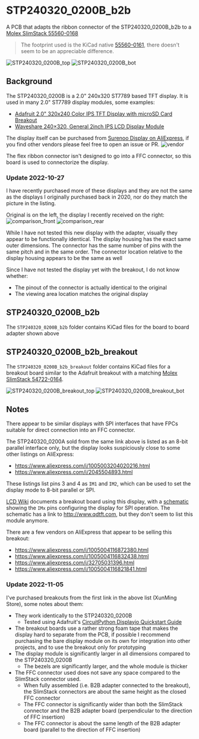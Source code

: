 # STP240320_0200B_b2b

A PCB that adapts the ribbon connector of the STP240320_0200B_b2b to a [Molex SlimStack 55560-0168](https://www.molex.com/molex/products/part-detail/pcb_headers/0555600168)
> The footprint used is the KiCad native [55560-0161](https://gitlab.com/kicad/libraries/kicad-footprints/-/blob/master/Connector_Molex.pretty/Molex_SlimStack_55560-0161_2x08_P0.50mm_Vertical.kicad_mod), there doesn't seem to be an appreciable difference.

![STP240320_0200B_top](./images/STP240320_0200B_b2b_top.png)
![STP240320_0200B_bot](./images/STP240320_0200B_b2b_bot.png)

## Background

The STP240320_0200B is a 2.0" 240x320 ST7789 based TFT display.
It is used in many 2.0" ST7789 display modules, some examples:
- [Adafruit 2.0" 320x240 Color IPS TFT Display with microSD Card Breakout](https://www.adafruit.com/product/4311)
- [Waveshare 240×320, General 2inch IPS LCD Display Module](https://www.waveshare.com/2inch-lcd-module.htm)

The display itself can be purchased from [Surenoo Display on AliExpress](https://www.aliexpress.com/item/4000469644849.html), if you find other vendors please feel free to open an issue or PR.
![vendor](./images/vendor.png)

The flex ribbon connector isn't designed to go into a FFC connector, so this board is used to connectorize the display.

### Update 2022-10-27
I have recently purchased more of these displays and they are not the same as the displays I originally purchased back in 2020, nor do they match the picture in the listing.

Original is on the left, the display I recently received on the right:
![comparison_front](./images/comparison_front.jpg)
![comparison_rear](./images/comparison_rear.jpg)

While I have not tested this new display with the adapter, visually they appear to be functionally identical.
The display housing has the exact same outer dimensions.
The connector has the same number of pins with the same pitch and in the same order.
The connector location relative to the display housing appears to be the same as well

Since I have not tested the display yet with the breakout, I do not know whether:
- The pinout of the connector is actually identical to the original
- The viewing area location matches the original display

## STP240320_0200B_b2b

The `STP240320_0200B_b2b` folder contains KiCad files for the board to board adapter shown above

## STP240320_0200B_b2b_breakout

The `STP240320_0200B_b2b_breakout` folder contains KiCad files for a breakout board similar to the Adafruit breakout with a matching [Molex SlimStack 54722-0164](https://www.molex.com/molex/products/part-detail/pcb_receptacles/0547220164).

![STP240320_0200B_breakout_top](./images/STP240320_0200B_b2b_breakout_top.png)
![STP240320_0200B_breakout_bot](./images/STP240320_0200B_b2b_breakout_bot.png)

## Notes

There appear to be similar displays with SPI interfaces that have FPCs suitable for direct connection into an FFC connector.

The STP240320_0200A sold from the same link above is listed as an 8-bit parallel interface only, but the display looks suspiciously close to some other listings on AliExpress:
- https://www.aliexpress.com/i/1005003204020216.html
- https://www.aliexpress.com/i/2045504893.html

These listings list pins 3 and 4 as `IM1` and `IM2`, which can be used to set the display mode to 8-bit parallel or SPI.

[LCD Wiki](http://www.lcdwiki.com/2.0inch_IPS_Module) documents a breakout board using this display, with a [schematic](http://www.lcdwiki.com/res/MSP2008/2.0IPS_MSP2008_Schematic.pdf) showing the `IMx` pins configuring the display for SPI operation.
The schematic has a link to http://www.qdtft.com, but they don't seem to list this module anymore.

There are a few vendors on AliExpress that appear to be selling this breakout:
- https://www.aliexpress.com/i/1005004116872380.html
- https://www.aliexpress.com/i/1005004116832438.html
- https://www.aliexpress.com/i/32705031396.html
- https://www.aliexpress.com/i/1005004116821841.html

### Update 2022-11-05

I've purchased breakouts from the first link in the above list (XunMing Store), some notes about them:
- They work identically to the STP240320_0200B
    - Tested using Adafruit's [CircuitPython Displayio Quickstart Guide](https://learn.adafruit.com/2-0-inch-320-x-240-color-ips-tft-display/circuitpython-displayio-quickstart)
- The breakout boards use a rather strong foam tape that makes the display hard to separate from the PCB, if possible I recommend purchasing the bare display module on its own for integration into other projects, and to use the breakout only for prototyping
- The display module is significantly larger in all dimensions compared to the STP240320_0200B
    - The bezels are significantly larger, and the whole module is thicker
- The FFC connector used does not save any space compared to the SlimStack connector used.
    - When fully assembled (i.e. B2B adapter connected to the breakout), the SlimStack connectors are about the same height as the closed FFC connector
    - The FFC connector is significantly wider than both the SlimStack connector and the B2B adapter board (perpendicular to the direction of FFC insertion)
    - The FFC connector is about the same length of the B2B adapter board (parallel to the direction of FFC insertion)
